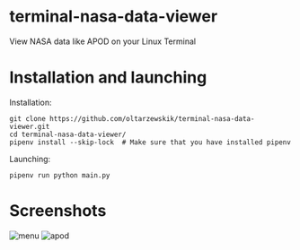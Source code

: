 # terminal-nasa-data-viewer
View NASA data like APOD on your Linux Terminal

# Installation and launching
Installation:
```
git clone https://github.com/oltarzewskik/terminal-nasa-data-viewer.git
cd terminal-nasa-data-viewer/ 
pipenv install --skip-lock  # Make sure that you have installed pipenv
```
Launching:
```
pipenv run python main.py
```

# Screenshots
![menu](https://github.com/oltarzewskik/terminal-nasa-data-viewer/blob/master/docs/menu.png)
![apod](https://github.com/oltarzewskik/terminal-nasa-data-viewer/blob/master/docs/apod.png)

